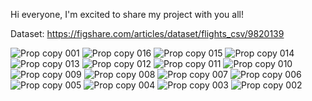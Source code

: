 Hi everyone, I'm excited to share my project with you all!

Dataset: https://figshare.com/articles/dataset/flights_csv/9820139

![Prop copy 001](https://github.com/carissasetiawan/PREDICTYOURFLIGHT/assets/114559450/75979277-e326-4e2b-95f1-5c2006413a31)
![Prop copy 016](https://github.com/carissasetiawan/PREDICTYOURFLIGHT/assets/114559450/291b562f-3afe-4783-8d0b-f1f672503dfc)
![Prop copy 015](https://github.com/carissasetiawan/PREDICTYOURFLIGHT/assets/114559450/2a2da553-a29d-4af6-9b5b-df2b5da78461)
![Prop copy 014](https://github.com/carissasetiawan/PREDICTYOURFLIGHT/assets/114559450/20f75cb9-a1e9-4121-89c2-87b7c0a2fd18)
![Prop copy 013](https://github.com/carissasetiawan/PREDICTYOURFLIGHT/assets/114559450/76a67d99-e13c-4ffd-8552-3804715f8d0c)
![Prop copy 012](https://github.com/carissasetiawan/PREDICTYOURFLIGHT/assets/114559450/0ef4d5d9-40b0-46fe-832b-186073ec8560)
![Prop copy 011](https://github.com/carissasetiawan/PREDICTYOURFLIGHT/assets/114559450/915fb6a0-11b4-41ff-9bc7-8a3b47a35318)
![Prop copy 010](https://github.com/carissasetiawan/PREDICTYOURFLIGHT/assets/114559450/94fba0dc-bda8-4c34-a2f9-774d84b8fdd1)
![Prop copy 009](https://github.com/carissasetiawan/PREDICTYOURFLIGHT/assets/114559450/a02d0225-3813-43c1-ba7a-efddf640646a)
![Prop copy 008](https://github.com/carissasetiawan/PREDICTYOURFLIGHT/assets/114559450/9b19a22c-cb7e-46b7-84b4-e3fd88411cea)
![Prop copy 007](https://github.com/carissasetiawan/PREDICTYOURFLIGHT/assets/114559450/8ee4fc83-5a36-4d9a-a5e6-e7c5765dfcca)
![Prop copy 006](https://github.com/carissasetiawan/PREDICTYOURFLIGHT/assets/114559450/1a3ac0d5-2283-407f-9808-58bcb7b65e03)
![Prop copy 005](https://github.com/carissasetiawan/PREDICTYOURFLIGHT/assets/114559450/2138f397-7c9a-4fdb-b5f0-595dd90df69c)
![Prop copy 004](https://github.com/carissasetiawan/PREDICTYOURFLIGHT/assets/114559450/9c25b56b-8789-48e7-ae7b-f263b9768f18)
![Prop copy 003](https://github.com/carissasetiawan/PREDICTYOURFLIGHT/assets/114559450/b91c5fe6-8e63-4770-b2c5-356c3de74575)
![Prop copy 002](https://github.com/carissasetiawan/PREDICTYOURFLIGHT/assets/114559450/dc60ac75-436a-4179-8b8a-06e7c8f13888)
